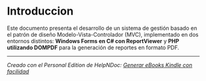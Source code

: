 # Introduccion

Este documento presenta el desarrollo de un sistema de gestión basado en el patrón de diseño Modelo-Vista-Controlador (MVC), implementado en dos entornos distintos: **Windows Forms en C# con ReportViewer** y **PHP utilizando DOMPDF** para la generación de reportes en formato PDF.

***
_Creado con el Personal Edition de HelpNDoc: [Generar eBooks Kindle con facilidad](<https://www.helpndoc.com/es/descubrir-funciones/crear-ebooks-para-amazon-kindle/>)_
